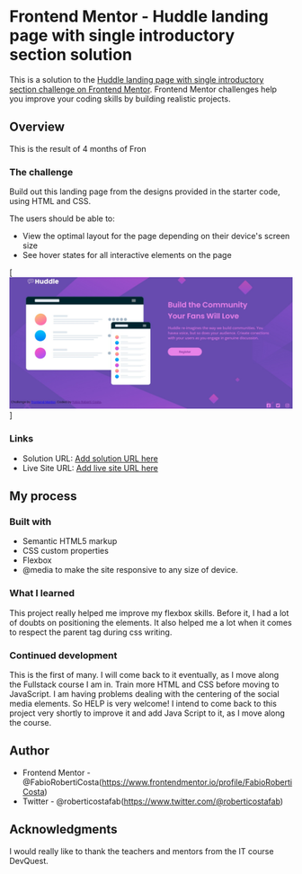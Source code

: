# Frontend Mentor - Huddle landing page with single introductory section solution

This is a solution to the [Huddle landing page with single introductory section challenge on Frontend Mentor](https://www.frontendmentor.io/challenges/huddle-landing-page-with-a-single-introductory-section-B_2Wvxgi0). Frontend Mentor challenges help you improve your coding skills by building realistic projects. 

## Overview

This is the result of 4 months of Fron

### The challenge

Build out this landing page from the designs provided in the starter code, using HTML and CSS.

The users should be able to: 

- View the optimal layout for the page depending on their device's screen size
- See hover states for all interactive elements on the page

[<img src="./src/css/images/mockup.jpg">]

### Links

- Solution URL: [Add solution URL here](https://your-solution-url.com)
- Live Site URL: [Add live site URL here](https://your-live-site-url.com)

## My process

### Built with

- Semantic HTML5 markup
- CSS custom properties
- Flexbox
- @media to make the site responsive to any size of device.

### What I learned
This project really helped me improve my flexbox skills. Before it, I had a lot of doubts on positioning the elements.
It also helped me a lot when it comes to respect the parent tag during css writing.


### Continued development
This is the first of many. I will come back to it eventually, as I move along the Fullstack course I am in.
Train more HTML and CSS before moving to JavaScript.
I am having problems dealing with the centering of the social media elements.
So HELP is very welcome!
I intend to come back to this project very shortly to improve it and add Java Script to it, as I move along the course.
## Author

- Frontend Mentor - @FabioRobertiCosta(https://www.frontendmentor.io/profile/FabioRobertiCosta)
- Twitter - @roberticostafab(https://www.twitter.com/@roberticostafab)

## Acknowledgments

I would really like to thank the teachers and mentors from the IT course DevQuest.